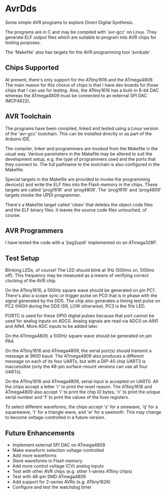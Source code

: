 # AvrDds

Some simple AVR programs to explore Direct Digital Synthesis.

The programs are in C and may be compiled with 'avr-gcc' on Linux.
They generate ELF output files which are suitable to program into
AVR chips for testing purposes.

The 'Makefile' also has targets for the AVR programming tool 'avrdude'.

## Chips Supported

At present, there's only support for the ATtiny1616 and the ATmega4809.
The main reason for this choice of chips is that I have dev boards
for those chips that I can use for testing.
Also, the ATtiny1616 has a built-in 8-bit DAC whereas the ATmega4809 must
be connected to an external SPI DAC (MCP4822).

## AVR Toolchain

The programs have been compiled, linked and tested using a Linux version
of the 'avr-gcc' toolchain.
This can be installed directly or as part of the Arduino IDE.

The compiler, linker and programmers are invoked from the Makefile in
the usual way.
Various parameters in the Makefile may be altered to suit the development
setup, e.g. the type of programmers used and the ports that they connect to.
The full pathname to the toolchain is also configured in the Makefile.

Special targets in the Makefile are provided to invoke the programming
device(s) and write the ELF files into the Flash memory in the chips.
These targets are called 'prog1616' and 'prog4809'.
The 'prog1616' and 'prog4809' targets invoke the UPDI programmer.

There's a Makefile target called 'clean' that deletes the object code files
and the ELF binary files.
It leaves the source code files untouched, of course.

## AVR Programmers

I have tested the code with a 'jtag2updi' implemented on an ATmega328P.

## Test Setup

Blinking LEDs, of course!
The LED should blink at 1Hz (500ms on, 500ms off).
This frequency may be measured as a means of verifying correct
clocking of the AVR chip.

On the ATtiny1616, a 500Hz square wave should be generated on pin PC1.
There's also a scope sync or trigger pulse on PC0 that is in phase with the
signal generated by the DDS.
The chip also generates a timing test pulse on PC2
(HIGH during the DDS ISR, LOW otherwise).
PC3 is the 1Hz LED.

PORTC is used for these GPIO digital pulses because that port cannot be used
for analog inputs on ADC0.
Analog signals are read via ADC0 on AIN1 and AIN4.
More ADC inputs to be added later.

On the ATmega4809, a 500Hz square wave should be generated on pin PA4.

On the ATtiny1616 and ATmega4809,
the serial port(s) should transmit a message at 9600 baud.
The ATmega4809 also produces a different message on each of its four
UARTs, but with a DIP-40 chip UART3 is inaccessible (only the 48-pin
surface-mount versions can use all four UARTs).

On the ATtiny1616 and ATmega4809,
serial input is accepted on UART0.
All the chips accept a letter 'r' to print the reset reason.
The ATtiny1616 and ATmega4809 also accept 'i' to print the chip ID
bytes, 'n' to print the unique serial number and 'f' to print the
values of the fuse registers.

To select different waveforms, the chips accept 's' for a sinewave,
'q' for a squarewave, 't' for a triangle wave, and 'w' for a sawtooth.
This may change to become voltage-controlled in a future version.

## Future Enhancements

* Implement external SPI DAC on ATmega4809
* Make waveform selection voltage-controlled
* Add more waveforms
* Store waveforms in Flash memory
* Add more control voltage (CV) analog inputs
* Test with other AVR chips (e.g. other 1-series ATtiny chips)
* Test with 48-pin SMD ATmega4809
* Add support for 2-series AVRs (e.g. ATtiny1626)
* Configure and test the watchdog timer

